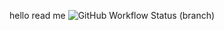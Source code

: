 hello read me
![GitHub Workflow Status (branch)](https://img.shields.io/github/actions/workflow/status/kester99/sem/main.yml?branch=<main>)
